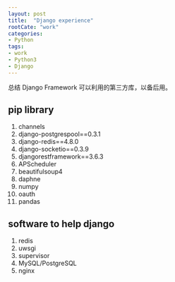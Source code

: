 ```yaml
---
layout: post
title:  "Django experience"
rootCate: "work"
categories:
- Python
tags:
- work
- Python3
- Django
---
```


总结 Django Framework 可以利用的第三方库，以备后用。

<!---more--->

## pip library
1. channels
2. django-postgrespool==0.3.1
3. django-redis==4.8.0
4. django-socketio==0.3.9
5. djangorestframework==3.6.3
6. APScheduler
7. beautifulsoup4
8. daphne
9. numpy
10. oauth
11. pandas


## software to help django
1. redis
2. uwsgi
3. supervisor
4. MySQL/PostgreSQL
5. nginx
